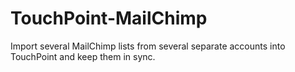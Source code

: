 # TouchPoint-MailChimp
Import several MailChimp lists from several separate accounts into TouchPoint and keep them in sync.  
